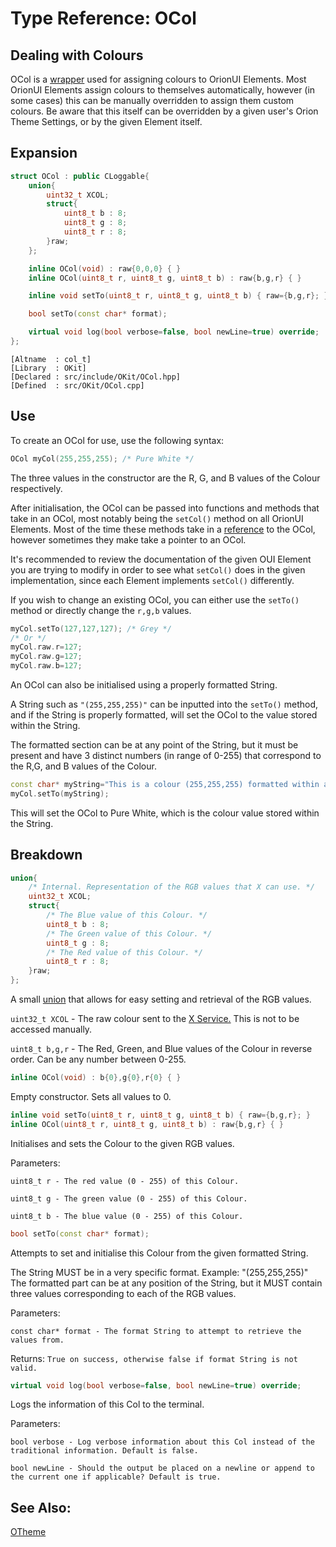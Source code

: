 # Type Reference: OCol
## Dealing with Colours
OCol is a [wrapper](https://en.wikipedia.org/wiki/Wrapper_function) used for assigning colours to OrionUI Elements.
Most OrionUI Elements assign colours to themselves automatically, however (in some cases) this can be manually overridden to assign them custom colours.
Be aware that this itself can be overridden by a given user's Orion Theme Settings, or by the given Element itself.

## Expansion
```cpp
struct OCol : public CLoggable{
	union{
		uint32_t XCOL;
		struct{
			uint8_t b : 8;
			uint8_t g : 8;
			uint8_t r : 8;
		}raw;
	};

	inline OCol(void) : raw{0,0,0} { }
	inline OCol(uint8_t r, uint8_t g, uint8_t b) : raw{b,g,r} { }

	inline void setTo(uint8_t r, uint8_t g, uint8_t b) { raw={b,g,r}; }

	bool setTo(const char* format);

	virtual void log(bool verbose=false, bool newLine=true) override;
};
```
```
[Altname  : col_t]
[Library  : OKit]
[Declared : src/include/OKit/OCol.hpp]
[Defined  : src/OKit/OCol.cpp]
```

## Use
To create an OCol for use, use the following syntax:
```cpp
OCol myCol(255,255,255); /* Pure White */
```
The three values in the constructor are the R, G, and B values of the Colour respectively.

After initialisation, the OCol can be passed into functions and methods that take in an OCol, most notably being the `setCol()` method on all OrionUI Elements.
Most of the time these methods take in a [reference](https://en.wikipedia.org/wiki/Reference_(C%2B%2B)) to the OCol, however sometimes they make take a pointer to an OCol.

It's recommended to review the documentation of the given OUI Element you are trying to modify in order to see what `setCol()` does in the given implementation,
since each Element implements `setCol()` differently.

If you wish to change an existing OCol, you can either use the `setTo()` method or directly change the `r,g,b` values.
```cpp
myCol.setTo(127,127,127); /* Grey */
/* Or */
myCol.raw.r=127;
myCol.raw.g=127;
myCol.raw.b=127;
```
An OCol can also be initialised using a properly formatted String.

A String such as `"(255,255,255)"` can be inputted into the `setTo()` method, and if the String is properly formatted, will set the OCol to
the value stored within the String.

The formatted section can be at any point of the String, but it must be present and have 3 distinct numbers (in range of 0-255) that correspond to the R,G, and B values of the Colour.
```cpp
const char* myString="This is a colour (255,255,255) formatted within a String!";
myCol.setTo(myString);
```
This will set the OCol to Pure White, which is the colour value stored within the String.

## Breakdown
```cpp
union{
	/* Internal. Representation of the RGB values that X can use. */
	uint32_t XCOL;
	struct{
		/* The Blue value of this Colour. */
		uint8_t b : 8;
		/* The Green value of this Colour. */
		uint8_t g : 8;
		/* The Red value of this Colour. */
		uint8_t r : 8;
	}raw;
};
```
A small [union](https://www.tutorialspoint.com/cprogramming/c_unions.htm) that allows for easy setting and retrieval of the RGB values.

`uint32_t XCOL` - The raw colour sent to the [X Service.](https://en.wikipedia.org/wiki/X_Window_System) This is not to be accessed manually.

`uint8_t b,g,r` - The Red, Green, and Blue values of the Colour in reverse order. Can be any number between 0-255.
```cpp
inline OCol(void) : b{0},g{0},r{0} { }
```
Empty constructor. Sets all values to 0.
```cpp
inline void setTo(uint8_t r, uint8_t g, uint8_t b) { raw={b,g,r}; }
inline OCol(uint8_t r, uint8_t g, uint8_t b) : raw{b,g,r} { }
```
Initialises and sets the Colour to the given RGB values. 

Parameters:

`uint8_t r - The red value (0 - 255) of this Colour.`

`uint8_t g - The green value (0 - 255) of this Colour.`

`uint8_t b - The blue value (0 - 255) of this Colour.`
```cpp
bool setTo(const char* format);
```
Attempts to set and initialise this Colour from the given formatted String. 

The String MUST be in a very specific format. Example: "(255,255,255)"
The formatted part can be at any position of the String, but it MUST contain three values corresponding to each of the RGB values.

Parameters:

`const char* format - The format String to attempt to retrieve the values from.`

Returns: `True on success, otherwise false if format String is not valid.`

```cpp
virtual void log(bool verbose=false, bool newLine=true) override;
```
Logs the information of this Col to the terminal.

Parameters:

`bool verbose - Log verbose information about this Col instead of the traditional information. Default is false.`

`bool newLine - Should the output be placed on a newline or append to the current one if applicable? Default is true.`

## See Also:
[OTheme](https://github.com/RosettaHS/OrionAPI/blob/main/docs/Type%20Reference/OTheme.md)